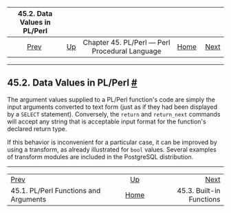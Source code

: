 

|                    45.2. Data Values in PL/Perl                    |                                                                    |                                                |                                                       |                                                          |
| :----------------------------------------------------------------: | :----------------------------------------------------------------- | :--------------------------------------------: | ----------------------------------------------------: | -------------------------------------------------------: |
| [Prev](plperl-funcs.html "45.1. PL/Perl Functions and Arguments")  | [Up](plperl.html "Chapter 45. PL/Perl — Perl Procedural Language") | Chapter 45. PL/Perl — Perl Procedural Language | [Home](index.html "PostgreSQL 17devel Documentation") |  [Next](plperl-builtins.html "45.3. Built-in Functions") |

***

## 45.2. Data Values in PL/Perl [#](#PLPERL-DATA)

The argument values supplied to a PL/Perl function's code are simply the input arguments converted to text form (just as if they had been displayed by a `SELECT` statement). Conversely, the `return` and `return_next` commands will accept any string that is acceptable input format for the function's declared return type.

If this behavior is inconvenient for a particular case, it can be improved by using a transform, as already illustrated for `bool` values. Several examples of transform modules are included in the PostgreSQL distribution.

***

|                                                                    |                                                                    |                                                          |
| :----------------------------------------------------------------- | :----------------------------------------------------------------: | -------------------------------------------------------: |
| [Prev](plperl-funcs.html "45.1. PL/Perl Functions and Arguments")  | [Up](plperl.html "Chapter 45. PL/Perl — Perl Procedural Language") |  [Next](plperl-builtins.html "45.3. Built-in Functions") |
| 45.1. PL/Perl Functions and Arguments                              |        [Home](index.html "PostgreSQL 17devel Documentation")       |                                 45.3. Built-in Functions |
